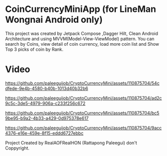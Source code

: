 # CoinCurrencyMiniApp (for LineMan Wongnai Android only)
This project was created by Jetpack Compose ,Dagger Hilt, Clean Android Architecture and using MVVM(Model-View-ViewModel) pattern. You can search by Coins, view detail of coin currency, load more coin list and Show Top 3 picks of coin by Rank.

# Video

https://github.com/paleeguijob/CryptoCurrencyMini/assets/110875704/54cdfede-9e4b-4580-b40b-1013d40b32b6



https://github.com/paleeguijob/CryptoCurrencyMini/assets/110875704/ad2c9c5c-3de5-4979-906a-c233f256c672



https://github.com/paleeguijob/CryptoCurrencyMini/assets/110875704/bc59be95-b9a2-4b33-a429-0d975378e617



https://github.com/paleeguijob/CryptoCurrencyMini/assets/110875704/9acc4376-e16e-459e-8f15-eddd6727ebbc



Project Created by RealAOFRealHON (Rattapong Paleegui) don't Coppyright.
